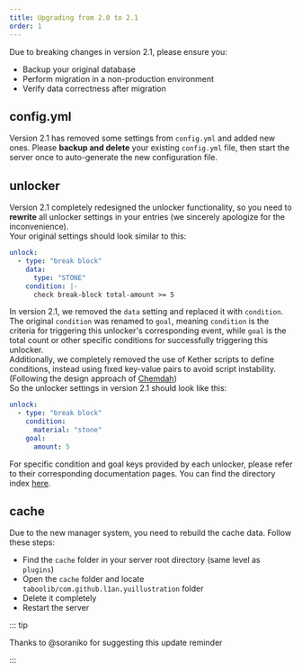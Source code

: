 ```yaml
---
title: Upgrading from 2.0 to 2.1
order: 1
---
```


Due to breaking changes in version 2.1, please ensure you:  
- Backup your original database
- Perform migration in a non-production environment
- Verify data correctness after migration

## config.yml
Version 2.1 has removed some settings from `config.yml` and added new ones. Please **backup and delete** your existing `config.yml` file, then start the server once to auto-generate the new configuration file.

## unlocker
Version 2.1 completely redesigned the unlocker functionality, so you need to **rewrite** all unlocker settings in your entries (we sincerely apologize for the inconvenience).  
Your original settings should look similar to this:  
```yaml
unlock:
  - type: "break block"
    data:
      type: "STONE"
    condition: |-
      check break-block total-amount >= 5
```
In version 2.1, we removed the `data` setting and replaced it with `condition`. The original `condition` was renamed to `goal`, meaning `condition` is the criteria for triggering this unlocker's corresponding event, while `goal` is the total count or other specific conditions for successfully triggering this unlocker.  
Additionally, we completely removed the use of Kether scripts to define conditions, instead using fixed key-value pairs to avoid script instability. (Following the design approach of [Chemdah](../../../partner/Chemdah/README.md))  
So the unlocker settings in version 2.1 should look like this:
```yaml
unlock:
  - type: "break block"
    condition:
      material: "stone"
    goal:
      amount: 5
```
For specific condition and goal keys provided by each unlocker, please refer to their corresponding documentation pages. You can find the directory index [here](../unlocker/README.md).

## cache
Due to the new manager system, you need to rebuild the cache data. Follow these steps:  
- Find the `cache` folder in your server root directory (same level as `plugins`)
- Open the `cache` folder and locate `taboolib/com.github.l1an.yuillustration` folder
- Delete it completely
- Restart the server

::: tip

Thanks to @soraniko for suggesting this update reminder

:::